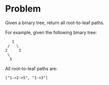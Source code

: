# Problem  

Given a binary tree, return all root-to-leaf paths.  

For example, given the following binary tree:  

	   1
	 /   \
	2     3
	 \
	  5

All root-to-leaf paths are:  

	["1->2->5", "1->3"]